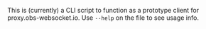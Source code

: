 This is (currently) a CLI script to function as a prototype client for proxy.obs-websocket.io. Use `--help` on the file to see usage info.
